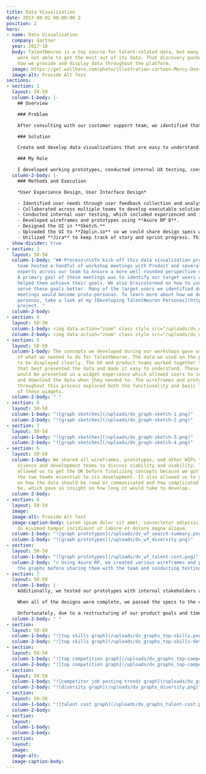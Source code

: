 ```yaml
---
title: Data Visualization
date: 2017-08-01 00:00:00 Z
position: 2
hero:
- name: Data Visualization
  company: Gartner
  year: 2017-18
  body: TalentNeuron is a top source for talent-related data, but many of its users
    were not able to get the most out of its data. That discovery pushed us to explore
    how we provide and display data throughout the platform.
  image: https://get.wallhere.com/photo/illustration-cartoon-Mercy-Overwatch-Overwatch-L-cio-Overwatch-Ana-Overwatch-Symmetra-Overwatch-Zenyatta-Overwatch-12505.png
  image-alt: Provide Alt Text
sections:
- section: 1
  layout: 50-50
  column-1-body: |-
    ## Overview

    ### Problem

    After consulting with our customer support team, we identified that TalentNeuron's visualizations either felt incomplete to our users or were difficult to understand. That meant many of our users needed additional instruction on how to use and interpret the platform's data– taking up valuable time from both our users and our team.

    ### Solution

    Create and develop data visualizations that are easy to understand and filter, while offering users the flexibility to use them for internal documentation that would drive data-backed talent decisions.

    ### My Role

    I developed working prototypes, conducted internal UX testing, consulted with Data Science and Development to test for backend feasibility, and designed the UI.
  column-2-body: |-
    ### Methods and Execution

    *User Experience Design, User Interface Design*

    - Identified user needs through user feedback collection and analysis.
    - Collaborated across multiple teams to develop executable solutions. The teams involved were Customer Support, Data Science, Product, IT/Development, and UX/Design.
    - Conducted internal user testing, which included experienced and inexperienced users.
    - Developed wireframes and prototypes using **Axure RP 8**.
    - Designed the UI in **Sketch.**
    - Uploaded the UI to **Zeplin.io** so we could share design specs with the development team. We also used this platform as a communication tool for any questions concerning the design and its implementation.
    - Utilized **Jira** to keep track of story and sprint progress. This project spanned across many sprints and, true to Agile, additional requirements and design changes were added when we learned more about our users.
  show-divider: true
- section: 3
  layout: 50-50
  column-1-body: "## Process\n\nTo kick-off this data visualization project, the UX
    team hosted a handful of workshop meetings with Product and several subject matter
    experts across our team to ensure a more well-rounded perspective on concepts.
    A primary goal of these meetings was to identify our target users and how TalentNeuron
    helped them achieve their goals. We also brainstormed on how to use our data to
    serve these goals better. Many of the target users we identified during these
    meetings would become proto-personas. To learn more about how we developed our
    personas, take a look at my [Developing TalentNeuron Personas](https://kirstengreen.com/projects/developing-talentneuron-personas)
    project. "
  column-2-body: 
- section: 4
  layout: 50-50
  column-1-body: <img data-action="zoom" class style src="/uploads/dv_wb_proto-persona.png">
  column-2-body: <img data-action="zoom" class style src="/uploads/dv_wb_use-cases.png">
- section: 5
  layout: 50-50
  column-1-body: The concepts we developed during our workshops gave us a clear idea
    of what we needed to do for TalentNeuron. The data we used on the platform had
    to be displayed clearly. The UX and product teams worked together to create visualizations
    that best presented the data and made it easy to understand. These visualizations
    would be presented in a widget experience which allowed users to interact with
    and download the data when they needed to. The wireframes and prototypes created
    throughout this process explored both the functionality and basic look-and-feel
    of these widgets.
  column-2-body: " "
- section: 6
  layout: 50-50
  column-1-body: "![graph sketches](/uploads/dv_graph-sketch-1.png)"
  column-2-body: "![graph sketches](/uploads/dv_graph-sketch-2.png)"
- section: 7
  layout: 50-50
  column-1-body: "![graph sketches](/uploads/dv_graph-sketch-3.png)"
  column-2-body: "![graph sketches](/uploads/dv_graph-sketch-4.png)"
- section: 6
  layout: 50-50
  column-1-body: We shared all wireframes, prototypes, and other WIPs to the data
    science and development teams to discuss viability and usability. This process
    allowed us to get the OK before finalizing concepts because we got approval from
    the two teams essential to its development. It also allowed us to get expert advice
    on how the data should be read or communicated and how complicated the build might
    be, which gave us insight on how long it would take to develop.
  column-2-body: 
- section: 8
  layout: 50-50
  image: 
  image-alt: Provide Alt Text
  image-caption-body: Lorem ipsum dolor sit amet, consectetur adipisicing elit, sed
    do eiusmod tempor incididunt ut labore et dolore magna aliqua.
  column-1-body: "![graph prototypes](/uploads/dv_wf_search-summary.png)"
  column-2-body: "![graph prototypes](/uploads/dv_wf_diversity.png)"
- section: 
  layout: 50-50
  column-1-body: "![graph prototypes](/uploads/dv_wf_talent-cost.png)"
  column-2-body: "> Using Axure RP, we created various wireframes and prototypes of
    the graphs before sharing them with the team and conducting testing."
- section: 7
  layout: 50-50
  column-1-body: |-
    Additionally, we tested our prototypes with internal stakeholders across the team. They gave us feedback on what functionality was useful and what they thought could be done better based on what they knew about our users. We iterated on our concepts based on the responses we received and worked on the UI in Sketch for the final designs. During this time, our team did not have a formal research practice that regularly talked to users. We would, however, develop one in the coming months, and many of these widgets would go through that process (more on that soon).

    When all of the designs were complete, we passed the specs to the development team using Zeplin. We continued to work with the dev team during implementation by making sure any issues that emerged were solved without requiring excessive development effort or redesign from our end. That included keeping the users' needs first in any problem discussion.

    Unfortunately, due to a restructuring of our product goals and timeline, many of the widgets we worked on did not get published on the platform right away. We saved them in our design and dev library so we could use them in the future. The major win for this was: when we identified a need for them, we were able to pull them out and test them with users as a part of the user research practice we built after this project. That enabled us to test our user experience and design firsthand with users and verify their effectiveness. It also allowed us to gather data on our users, which lead us to make more accurate hypotheses when creating widgets and other features for the product.
  column-2-body: " "
- section: 
  layout: 50-50
  column-1-body: "![top skills graph](/uploads/dv_graphs_top-skills.png)"
  column-2-body: "![top skills graph](/uploads/dv_graphs_top-skills-details.png)"
- section: 
  layout: 50-50
  column-1-body: "![top competition graph](/uploads/dv_graphs_top-competition.png)"
  column-2-body: "![top competition graph](/uploads/dv_graphs_top-competition-details.png)"
- section: 
  layout: 50-50
  column-1-body: "![competitor job posting trends graph](/uploads/dv_graphs_comp-job-trends.png)"
  column-2-body: "![diversity graph](/uploads/dv_graphs_diversity.png)"
- section: 
  layout: 50-50
  column-1-body: "![talent cost graph](/uploads/dv_graphs_talent-cost.png)"
  column-2-body: 
- section: 
  layout: 
  column-1-body: 
  column-2-body: 
- section: 
  layout: 
  image: 
  image-alt: 
  image-caption-body: 
---
```


